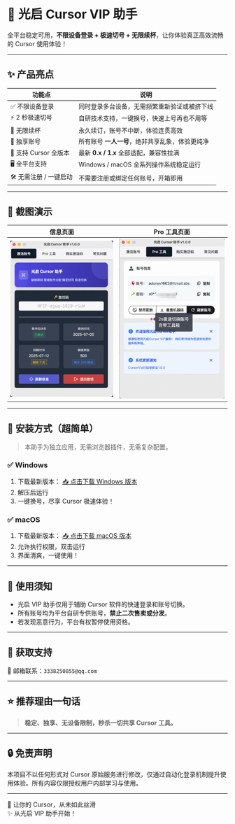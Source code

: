 # 🚀 光启 Cursor VIP 助手

全平台稳定可用，**不限设备登录 + 极速切号 + 无限续杯**，让你体验真正高效流畅的 Cursor 使用体验！

---

## ✨ 产品亮点

| 功能点                 | 说明                                            |
| ---------------------- | ----------------------------------------------- |
| ✅ 不限设备登录        | 同时登录多台设备，无需频繁重新验证或被挤下线    |
| ⚡ 2 秒极速切号        | 自研技术支持，一键换号，快速上号再也不用等      |
| 🔁 无限续杯            | 永久续订，账号不中断，体验连贯高效              |
| 🧍 独享账号            | 所有账号 **一人一号**，绝非共享乱象，体验更纯净 |
| 🧩 支持 Cursor 全版本  | 最新 **0.x / 1.x** 全部适配，兼容性拉满         |
| 🖥️ 全平台支持          | Windows / macOS 全系列操作系统稳定运行          |
| 🛠️ 无需注册 / 一键启动 | 不需要注册或绑定任何账号，开箱即用              |

---

## 📸 截图演示

| 信息页面            | Pro 工具页面        |
| ------------------- | ------------------- |
| ![](./assets/1.jpg) | ![](./assets/2.jpg) |

---

## 🧩 安装方式（超简单）

> 本助手为独立应用，无需浏览器插件，无需复杂配置。

### ✅ Windows

1. 下载最新版本： [📥 点击下载 Windows 版本](https://gleijfm8le.feishu.cn/docx/WBVCdkHcDozuFqxygWFcOY6hnJf)
2. 解压后运行
3. 一键换号，尽享 Cursor 极速体验！

### ✅ macOS

1. 下载最新版本： [📥 点击下载 macOS 版本](https://gleijfm8le.feishu.cn/docx/WBVCdkHcDozuFqxygWFcOY6hnJf)
2. 允许执行权限，双击运行
3. 界面清爽，一键使用！

---

## 📌 使用须知

- 光启 VIP 助手仅用于辅助 Cursor 软件的快速登录和账号切换。
- 所有账号均为平台自研专供账号，**禁止二次售卖或分发**。
- 若发现恶意行为，平台有权暂停使用资格。

---

## 🤝 获取支持

📩 邮箱联系：`3338250855@qq.com`

---

## ⭐ 推荐理由一句话

> **稳定、独享、无设备限制，秒杀一切共享 Cursor 工具。**

---

## 🔒 免责声明

本项目不以任何形式对 Cursor 原始服务进行修改，仅通过自动化登录机制提升使用体验。所有内容仅限授权用户内部学习与使用。

---

🧊 让你的 Cursor，从未如此丝滑  
✨ 从光启 VIP 助手开始！
